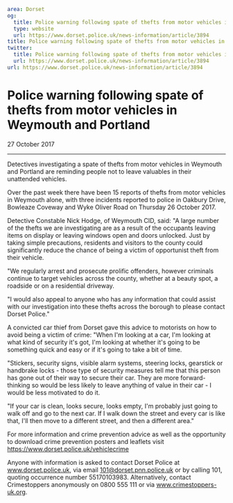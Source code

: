 ```yaml
area: Dorset
og:
  title: Police warning following spate of thefts from motor vehicles in Weymouth and Portland
  type: website
  url: https://www.dorset.police.uk/news-information/article/3894
title: Police warning following spate of thefts from motor vehicles in Weymouth and Portland |
twitter:
  title: Police warning following spate of thefts from motor vehicles in Weymouth and Portland
  url: https://www.dorset.police.uk/news-information/article/3894
url: https://www.dorset.police.uk/news-information/article/3894
```

# Police warning following spate of thefts from motor vehicles in Weymouth and Portland

27 October 2017

* * *

Detectives investigating a spate of thefts from motor vehicles in Weymouth and Portland are reminding people not to leave valuables in their unattended vehicles.

Over the past week there have been 15 reports of thefts from motor vehicles in Weymouth alone, with three incidents reported to police in Oakbury Drive, Bowleaze Coveway and Wyke Oliver Road on Thursday 26 October 2017.

Detective Constable Nick Hodge, of Weymouth CID, said: "A large number of the thefts we are investigating are as a result of the occupants leaving items on display or leaving windows open and doors unlocked. Just by taking simple precautions, residents and visitors to the county could significantly reduce the chance of being a victim of opportunist theft from their vehicle.

"We regularly arrest and prosecute prolific offenders, however criminals continue to target vehicles across the county, whether at a beauty spot, a roadside or on a residential driveway.

"I would also appeal to anyone who has any information that could assist with our investigation into these thefts across the borough to please contact Dorset Police."

A convicted car thief from Dorset gave this advice to motorists on how to avoid being a victim of crime: "When I'm looking at a car, I'm looking at what kind of security it's got, I'm looking at whether it's going to be something quick and easy or if it's going to take a bit of time.

"Stickers, security signs, visible alarm systems, steering locks, gearstick or handbrake locks - those type of security measures tell me that this person has gone out of their way to secure their car. They are more forward-thinking so would be less likely to leave anything of value in their car - I would be less motivated to do it.

"If your car is clean, looks secure, looks empty, I'm probably just going to walk off and go to the next car. If I walk down the street and every car is like that, I'll then move to a different street, and then a different area."

For more information and crime prevention advice as well as the opportunity to download crime prevention posters and leaflets visit https://www.dorset.police.uk/vehiclecrime

Anyone with information is asked to contact Dorset Police at www.dorset.police.uk, via email 101@dorset.pnn.police.uk or by calling 101, quoting occurrence number 55170103983. Alternatively, contact Crimestoppers anonymously on 0800 555 111 or via www.crimestoppers-uk.org.

